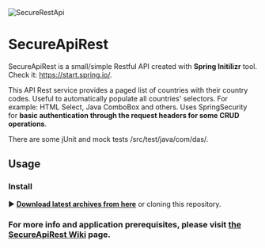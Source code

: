 <img align="center" src="https://lh3.googleusercontent.com/-8ETahT9f7wY/V4rqiJKEx-I/AAAAAAAAHZk/1EoGX05D-ygbyUSwhFYAkSixPRng9-CKQCCo/s300/sr_api-logo.png" alt="SecureRestApi">

SecureApiRest
=================

SecureApiRest is a small/simple Restful API created with **Spring Initilizr** tool. Check it: https://start.spring.io/.

This API Rest service provides a paged list of countries with their country codes. Useful to automatically populate all countries' selectors. For example: HTML Select, Java ComboBox and others. Uses SpringSecurity for **basic authentication through the request headers for some CRUD operations**.

There are some jUnit and mock tests /src/test/java/com/das/.

## Usage

### Install

:arrow_forward: **[Download latest archives from here](https://github.com/coredan/SecureApiRest)** or cloning this repository.

### For more info and application prerequisites, please visit [the SecureApiRest Wiki](https://github.com/coredan/SecureApiRest/wiki) page.
